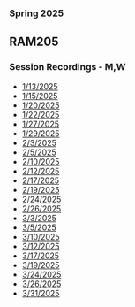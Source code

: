 ### Spring 2025
## RAM205
### Session Recordings - M,W

- [1/13/2025](https://nmc.zoom.us/rec/share/DOzObJ4m-HRpjtXJdxTohJDQQwkUhgXpU1NBtroVj_b8xSm_2sSc7IF0pu8GaccK.2M13jYB5GLXIBWn9)
- [1/15/2025](https://nmc.zoom.us/rec/share/JURA1r5zs-GwjTA0Fx4XA5A2W-d4540sG-FbvFz4APVQvRsOgcRqQB6nireEq-A.HThwkEI297sZGTz9)
- [1/20/2025](https://nmc.zoom.us/rec/share/TcuzasnguC2C1aIHSMF2bKR65w9AUt15IbvP7wyXGSy7dpnFYZQQW-fB6ycZULsi.ihOlDbp6ckbgrDP1)
- [1/22/2025](https://nmc.zoom.us/rec/share/2B4Oc0m33HDCyaG8W4E6HYhDOFVNxakTDxLqLtSQz8ZXsQPGCRdPYcsvicu0L3hx.6bd52nS-_BBnrA50)
- [1/27/2025]()
- [1/29/2025](https://nmc.zoom.us/rec/share/9RCYFX1qh60t4UwL9LcBrtlN2MqECQu11FF7-sTXLwdNS6EubqBC1DZOX1T4GSRY.79QrSUo_SQzcfq_S?startTime=1738163455000)
- [2/3/2025](https://nmc.zoom.us/rec/share/a1FQh_Vw2AYEbwYgDxqqxmr7_24gSxlMHQMOnnUDYCFc4UGcVZCWUvw8bWn-SsyU.i5GWM6gomNg4DNLF)
- [2/5/2025](https://nmc.zoom.us/rec/share/i6eCDPriGf3LgsHzgWqmrIJ8Xea3mZiBfQfDnj9YuD5UtNeqUEDeV0UcpxWZ5-XA.dKBaGI4iXHqWuSyj)
- [2/10/2025](https://nmc.zoom.us/rec/share/FWhEVNZiEU9DxAsBwX5iYlHJKveYLVBVETpUrpox6OG7LgXg_z5HC9fOZc_gY07T.SaRd6l1nnVfDgdDM)
- [2/12/2025](https://nmc.zoom.us/rec/share/AuG4qvW_PsVhFdCREL2vTUihv4WhAF5suOR_B8rzXFnnT09oQC0NA62yyrPo0Ieg.gcRp5VPFuhE3zM0t)
- [2/17/2025](https://nmc.zoom.us/rec/share/ao_-1PRSv95Od6ws8RZ4eM2dqrQXXx_jpTxRCwk4fotrGcLF52s2k2FsNuc2GCO4.mBnjg8HF5Zdpab4O)
- [2/19/2025](https://nmc.zoom.us/rec/share/xZUESrPvWHUZzkcORmprJ9aa2WddvBjBM3jL4T37pj57KgVeHPV3bYKQk51ZQLin.5f6ksmoOITPSWF6j)
- [2/24/2025](https://nmc.zoom.us/rec/share/SK_S93lZPJJ8CLev7EHw0pDtmeX0-D56A6kINXAlSNEDbHMlpjRWvAs2pgBqjRLc.Q0JPn3DKyhohBM9A)
- [2/26/2025](https://nmc.zoom.us/rec/share/RNP3DyNaNZIWJhG6GfUMAxgg-8eQ7gwVfdlcNmmX7goqwsdCIawbZnlJlFpkri2a.A1B7QBgiLHnL8OXJ)
- [3/3/2025](https://nmc.zoom.us/rec/share/s8-pR6sVVZ8g95YHOuU8dHJEjZLdSKMKiEbFT0NXgUJ0UebAzhy2-3E6Vwj7pPxg.TdvlZoDVhS9hwlo7?startTime=1741014782000)
- [3/5/2025](https://nmc.zoom.us/rec/share/_sm5p8f-yOVtj4zCyC62V6HPEuoMJmjCM1qcCFXa3yrldGBvCF5aOGUCjZbDn5mR.kbDS1DHB9csih_P2)
- [3/10/2025](https://nmc.zoom.us/rec/share/KXnXR2xyXxgqN8KP6Bo-lMu62V8plSx-VgJFGjIehbij61UmjrEN6wPYeay0MdFG._CsbvHBDqTGeCchk)
- [3/12/2025](https://nmc.zoom.us/rec/share/jeLyk5JYAWjIYMjTKOvsq9aq4741vxSsxN7a708xHchuZTMZ8hLm5jLtbtOJdiD4.K2pKJW6kxfRAXwx3)
- [3/17/2025](https://nmc.zoom.us/rec/share/sphIdy5eTnYh8xh22rRyuLRXK6RduwoaeLNMe4ltR8uJ_jYNSHKneTOJuJ7AC1Iz.ik4x4k5iQcFDqbnZ)
- [3/19/2025]()
- [3/24/2025]()
- [3/26/2025]()
- [3/31/2025](https://nmc.zoom.us/rec/share/h-4a3Wu_Gmrmy9Rfp8pcvAvZJhZzNrdHdnEYCsCfObiaaMpEPGyH3faQ8NtJinjC.S2BWhTBArk9W2_Cj)

<!--



- [4/2/2025]()
- [4/7/2025]()
- [4/9/2025]()
- [4/14/2025]()
- [4/16/2025]()
- [4/21/2025]()
- [4/23/2025]()
- [4/28/2025]()
- [5/30/2025]() -->
